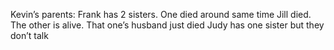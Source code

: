 Kevin’s parents:
Frank has 2 sisters. One died around same time Jill died. The other is alive. That one’s husband just died 
Judy has one sister but they don’t talk 
